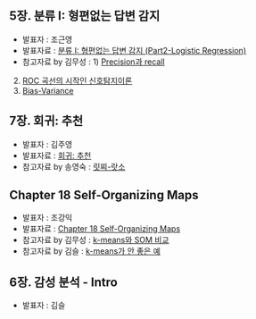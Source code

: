 ## 5장. 분류 I: 형편없는 답변 감지
- 발표자 : 조근영
- 발표자료 : [분류 I: 형편없는 답변 감지 (Part2-Logistic Regression)](http://nbviewer.ipython.org/github/re4lfl0w/ipython/blob/master/books/Building_Machine_Learning_Systems_with_Python/ch05_02.ipynb)
- 참고자료 by 김무성 : 1) [Precision과 recall](http://en.wikipedia.org/wiki/Precision_and_recall#mediaviewer/File:Precisionrecall.svg)
2) [ROC 곡선의 시작인 신호탐지이론](http://ko.wikipedia.org/wiki/신호탐지이론)
3) [Bias-Variance](http://www.quora.com/How-would-you-explain-the-bias-variance-tradeoff-to-a-five-year-old)

## 7장. 회귀: 추천
- 발표자 : 김주영
- 발표자료 : [회귀: 추천](http://nbviewer.ipython.org/github/biopy/biopy.github.io/blob/master/notebook/Part3/Week12/ml07/ML_ch7_regression.ipynb)
- 참고자료 by 송영숙 : [릿찌-랏소](https://cdn.fbsbx.com/hphotos-xap1/v/t59.2708-21/10738401_833627483360055_1208521808_n.pdf/%EB%A6%BF%EC%B0%8C-%EB%9E%8F%EC%86%8C.pdf?oh=4828ebd3e2512c13acf766aeb2e25a64&oe=54D1E4EC&dl=1)

## Chapter 18 Self-Organizing Maps
- 발표자 : 조강익
- 발표자료 : [Chapter 18 Self-Organizing Maps](http://nbviewer.ipython.org/github/biopy/biopy.github.io/blob/master/notebook/Part3/Week12/18_SOM/Ch_18_Self_organizing_map.ipynb) 
- 참고자료 by 김무성 : [k-means와 SOM 비교](http://www.researchgate.net/post/What_is_the_difference_between_the_k_means_and_the_self_oraginzating_map)
- 참고자료 by 김슬 : [k-means가 안 좋은 예](http://varianceexplained.org/r/kmeans-free-lunch/)

##  6장. 감성 분석 - Intro
- 발표자 : 김슬
